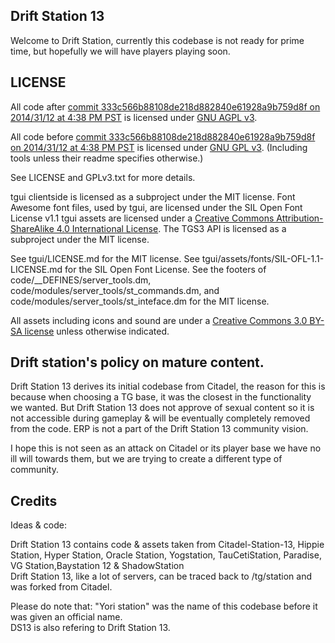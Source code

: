 
## Drift Station 13 <BR>

Welcome to Drift Station, currently this codebase is not ready for prime time, but hopefully we will have players playing soon.

## LICENSE

All code after [commit 333c566b88108de218d882840e61928a9b759d8f on 2014/31/12 at 4:38 PM PST](https://github.com/tgstation/tgstation/commit/333c566b88108de218d882840e61928a9b759d8f) is licensed under [GNU AGPL v3](http://www.gnu.org/licenses/agpl-3.0.html).

All code before [commit 333c566b88108de218d882840e61928a9b759d8f on 2014/31/12 at 4:38 PM PST](https://github.com/tgstation/tgstation/commit/333c566b88108de218d882840e61928a9b759d8f) is licensed under [GNU GPL v3](https://www.gnu.org/licenses/gpl-3.0.html).
(Including tools unless their readme specifies otherwise.)

See LICENSE and GPLv3.txt for more details.

tgui clientside is licensed as a subproject under the MIT license.
Font Awesome font files, used by tgui, are licensed under the SIL Open Font License v1.1
tgui assets are licensed under a [Creative Commons Attribution-ShareAlike 4.0 International License](http://creativecommons.org/licenses/by-sa/4.0/).
The TGS3 API is licensed as a subproject under the MIT license.

See tgui/LICENSE.md for the MIT license.
See tgui/assets/fonts/SIL-OFL-1.1-LICENSE.md for the SIL Open Font License.
See the footers of code/\_\_DEFINES/server\_tools.dm, code/modules/server\_tools/st\_commands.dm, and code/modules/server\_tools/st\_inteface.dm for the MIT license.

All assets including icons and sound are under a [Creative Commons 3.0 BY-SA license](http://creativecommons.org/licenses/by-sa/3.0/) unless otherwise indicated.

## Drift station's policy on mature content.
Drift Station 13 derives its initial codebase from Citadel, the reason for this is because when choosing a TG base, it was the closest in the functionality we wanted. But Drift Station 13 does not approve of sexual content so it is not accessible during gameplay & will be eventually completely removed from the code. ERP is not a part of the Drift Station 13 community vision.

I hope this is not seen as an attack on Citadel or its player base we have no ill will towards them, but we are trying to create a different type of community.
## Credits
Ideas & code:<br>

Drift Station 13 contains code & assets taken from Citadel-Station-13, Hippie Station, Hyper Station, Oracle Station, Yogstation, TauCetiStation, Paradise, VG Station,Baystation 12 & ShadowStation<BR>
Drift Station 13, like a lot of servers, can be traced back to /tg/station and was forked from Citadel.

Please do note that: "Yori station" was the name of this codebase before it was given an official name.<br>
DS13 is also refering to Drift Station 13.

